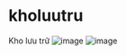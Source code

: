 # kholuutru
Kho lưu trữ
![image](https://github.com/nguyentrungthanh-21211tt1283/kholuutru/assets/108819891/e34647e3-6187-452f-a6ea-fc9adba3ad7e)
![image](https://github.com/nguyentrungthanh-21211tt1283/kholuutru/assets/108819891/4eda397e-2e75-4ad2-a95f-48795b5f69f9)

